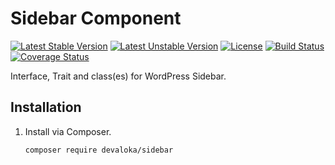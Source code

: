 # Sidebar Component

[![Latest Stable Version][stable-image]][stable-url]
[![Latest Unstable Version][unstable-image]][unstable-url]
[![License][license-image]][license-url]
[![Build Status][travis-image]][travis-url]
[![Coverage Status][coveralls-image]][coveralls-url]

Interface, Trait and class(es) for WordPress Sidebar.

## Installation

1.  Install via Composer.

    ```sh
    composer require devaloka/sidebar
    ```

[stable-image]: https://poser.pugx.org/devaloka/sidebar/v/stable
[stable-url]: https://packagist.org/packages/devaloka/sidebar

[unstable-image]: https://poser.pugx.org/devaloka/sidebar/v/unstable
[unstable-url]: https://packagist.org/packages/devaloka/sidebar

[license-image]: https://poser.pugx.org/devaloka/sidebar/license
[license-url]: https://packagist.org/packages/devaloka/sidebar

[travis-image]: https://travis-ci.org/devaloka/sidebar.svg?branch=master
[travis-url]: https://travis-ci.org/devaloka/sidebar

[coveralls-image]: https://coveralls.io/repos/devaloka/sidebar/badge.svg?branch=master&service=github
[coveralls-url]: https://coveralls.io/github/devaloka/sidebar?branch=master
